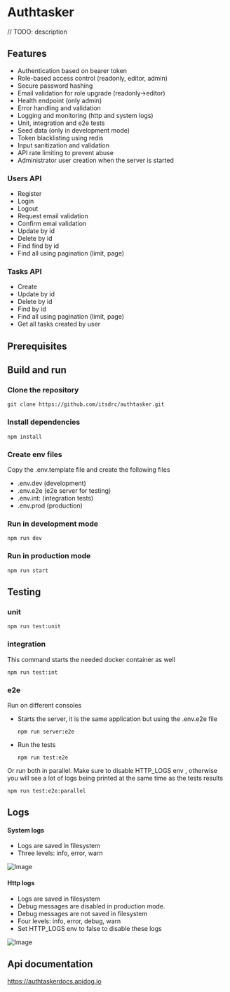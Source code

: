# Authtasker

// TODO: description

## Features
- Authentication based on bearer token
- Role-based access control (readonly, editor, admin)
- Secure password hashing
- Email validation for role upgrade (readonly->editor)
- Health endpoint (only admin)
- Error handling and validation
- Logging and monitoring (http and system logs)
- Unit, integration and e2e tests
- Seed data (only in development mode)
- Token blacklisting using redis
- Input sanitization and validation
- API rate limiting to prevent abuse
- Administrator user creation when the server is started

### Users API
- Register 
- Login 
- Logout 
- Request email validation
- Confirm emai validation
- Update by id
- Delete by id
- Find find by id
- Find all using pagination (limit, page)

### Tasks API
- Create
- Update by id
- Delete by id
- Find by id
- Find all using pagination (limit, page)
- Get all tasks created by user

## Prerequisites

## Build and run

### Clone the repository
```
git clone https://github.com/itsdrc/authtasker.git
```
### Install dependencies
```
npm install
```
### Create env files
Copy the .env.template file and create the following files
- .env.dev (development)
- .env.e2e (e2e server for testing)
- .env.int: (integration tests)
- .env.prod (production)

### Run in development mode
```
npm run dev
```

### Run in production mode
```
npm run start
```

## Testing

### unit
```
npm run test:unit
```

###  integration
This command starts the needed docker container as well
```
npm run test:int
```

### e2e
Run on different consoles
- Starts the server, it is the same application but using the .env.e2e file
    ```
    npm run server:e2e 
    ```
- Run the tests
    ```
    npm run test:e2e 
    ```


Or run both in parallel. 
Make sure to disable HTTP_LOGS env , otherwise
you will see a lot of logs being printed at the same time as the tests results
```
npm run test:e2e:parallel
```
## Logs
#### System logs
- Logs are saved in filesystem
- Three levels: info, error, warn

![Image](https://github.com/user-attachments/assets/7766983d-b9bc-4791-8709-9e6de809ddd2)

#### Http logs
- Logs are saved in filesystem
- Debug messages are disabled in production mode.
- Debug messages are not saved in filesystem
- Four levels: info, error, debug, warn
- Set HTTP_LOGS env to false to disable these logs

![Image](https://github.com/user-attachments/assets/b928b138-0481-4884-b6a2-3a7c53daff86)

## Api documentation
https://authtaskerdocs.apidog.io



